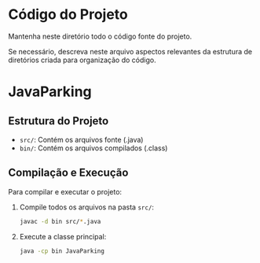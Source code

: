 # Código do Projeto

Mantenha neste diretório todo o código fonte do projeto. 

Se necessário, descreva neste arquivo aspectos relevantes da estrutura de diretórios criada para organização do código.



# JavaParking
## Estrutura do Projeto

- `src/`: Contém os arquivos fonte (.java)
- `bin/`: Contém os arquivos compilados (.class)

## Compilação e Execução

Para compilar e executar o projeto:

1. Compile todos os arquivos na pasta `src/`:
   ```bash
   javac -d bin src/*.java
   ```

2. Execute a classe principal:
   ```bash
   java -cp bin JavaParking
   ```

